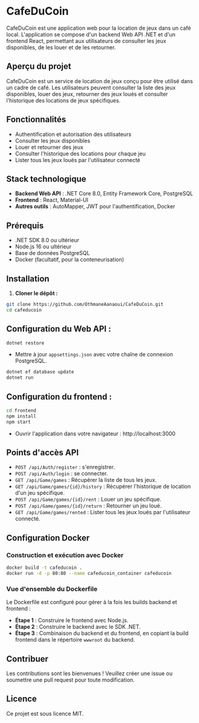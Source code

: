  # CafeDuCoin

CafeDuCoin est une application web pour la location de jeux dans un café local. L'application se compose d'un backend Web API .NET et d'un frontend React, permettant aux utilisateurs de consulter les jeux disponibles, de les louer et de les retourner.

## Aperçu du projet

CafeDuCoin est un service de location de jeux conçu pour être utilisé dans un cadre de café. Les utilisateurs peuvent consulter la liste des jeux disponibles, louer des jeux, retourner des jeux loués et consulter l'historique des locations de jeux spécifiques.

## Fonctionnalités

- Authentification et autorisation des utilisateurs
- Consulter les jeux disponibles
- Louer et retourner des jeux
- Consulter l'historique des locations pour chaque jeu
- Lister tous les jeux loués par l'utilisateur connecté

## Stack technologique

- **Backend Web API** : .NET Core 8.0, Entity Framework Core, PostgreSQL
- **Frontend** : React, Material-UI
- **Autres outils** : AutoMapper, JWT pour l'authentification, Docker

## Prérequis

- .NET SDK 8.0 ou ultérieur
- Node.js 16 ou ultérieur
- Base de données PostgreSQL
- Docker (facultatif, pour la conteneurisation)

## Installation

1. **Cloner le dépôt :**

```bash
git clone https://github.com/OthmaneAanaoui/CafeDuCoin.git
cd cafeducoin
```

## Configuration du Web API :

```bash
dotnet restore
```

- Mettre à jour `appsettings.json` avec votre chaîne de connexion PostgreSQL.

```bash
dotnet ef database update
dotnet run
```

## Configuration du frontend :

```bash
cd frontend
npm install
npm start
```

- Ouvrir l'application dans votre navigateur : http://localhost:3000

## Points d'accès API 
- `POST /api/Auth/register` : s'enregistrer.
- `POST /api/Auth/login` : se connecter.
- `GET /api/Game/games` : Récupérer la liste de tous les jeux.
- `GET /api/Game/games/{id}/history` : Récupérer l'historique de location d'un jeu spécifique.
- `POST /api/Game/games/{id}/rent` : Louer un jeu spécifique.
- `POST /api/Game/games/{id}/return` : Retourner un jeu loué.
- `GET /api/Game/games/rented` : Lister tous les jeux loués par l'utilisateur connecté.

## Configuration Docker

### Construction et exécution avec Docker

```bash
docker build -t cafeducoin .
docker run -d -p 80:80 --name cafeducoin_container cafeducoin
```

### Vue d'ensemble du Dockerfile

Le Dockerfile est configuré pour gérer à la fois les builds backend et frontend :

- **Étape 1** : Construire le frontend avec Node.js.
- **Étape 2** : Construire le backend avec le SDK .NET.
- **Étape 3** : Combinaison du backend et du frontend, en copiant la build frontend dans le répertoire `wwwroot` du backend.

## Contribuer

Les contributions sont les bienvenues ! Veuillez créer une issue ou soumettre une pull request pour toute modification.

## Licence

Ce projet est sous licence MIT.